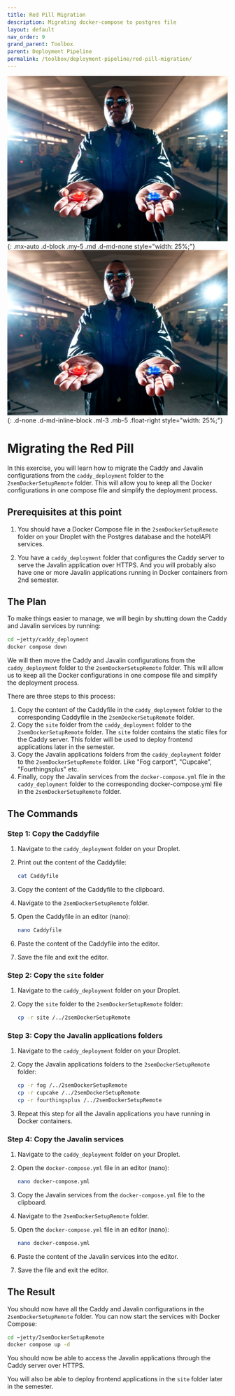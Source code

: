 ```yaml
---
title: Red Pill Migration
description: Migrating docker-compose to postgres file
layout: default
nav_order: 9
grand_parent: Toolbox
parent: Deployment Pipeline
permalink: /toolbox/deployment-pipeline/red-pill-migration/
---
```


![Caddy Logo](./images/redblue.webp){: .mx-auto .d-block .my-5 .md .d-md-none  style="width: 25%;"}
![Caddy Logo](./images/redblue.webp){: .d-none .d-md-inline-block .ml-3 .mb-5 .float-right style="width: 25%;"}

# Migrating the Red Pill

In this exercise, you will learn how to migrate the Caddy and Javalin configurations from the `caddy_deployment` folder to the `2semDockerSetupRemote` folder. This will allow you to keep all the Docker configurations in one compose file and simplify the deployment process.

## Prerequisites at this point

1. You should have a Docker Compose file in the `2semDockerSetupRemote` folder on your Droplet with the Postgres database and the hotelAPI services.

2. You have a `caddy_deployment` folder that configures the Caddy server to serve the Javalin application over HTTPS. And you will probably also have one or more Javalin applications running in Docker containers from 2nd semester.

## The Plan

To make things easier to manage, we will begin by shutting down the Caddy and Javalin services by running:

```bash
cd ~jetty/caddy_deployment
docker compose down
```

We will then move the Caddy and Javalin configurations from the `caddy_deployment` folder to the `2semDockerSetupRemote` folder. This will allow us to keep all the Docker configurations in one compose file and simplify the deployment process.

There are three steps to this process:

1. Copy the content of the Caddyfile in the `caddy_deployment` folder to the corresponding Caddyfile in the `2semDockerSetupRemote` folder.
2. Copy the `site` folder from the `caddy_deployment` folder to the `2semDockerSetupRemote` folder. The `site` folder contains the static files for the Caddy server. This folder will be used to deploy frontend applications later in the semester.
3. Copy the Javalin applications folders from the `caddy_deployment` folder to the `2semDockerSetupRemote` folder. Like "Fog carport", "Cupcake", "Fourthingsplus" etc.
4. Finally, copy the Javalin services from the `docker-compose.yml` file in the `caddy_deployment` folder to the corresponding docker-compose.yml file in the `2semDockerSetupRemote` folder.

## The Commands

### Step 1: Copy the Caddyfile

1. Navigate to the `caddy_deployment` folder on your Droplet.
2. Print out the content of the Caddyfile:

    ```bash
    cat Caddyfile
    ```

3. Copy the content of the Caddyfile to the clipboard.
4. Navigate to the `2semDockerSetupRemote` folder.
5. Open the Caddyfile in an editor (nano):

    ```bash
    nano Caddyfile
    ```

6. Paste the content of the Caddyfile into the editor.
7. Save the file and exit the editor.

### Step 2: Copy the `site` folder

1. Navigate to the `caddy_deployment` folder on your Droplet.
2. Copy the `site` folder to the `2semDockerSetupRemote` folder:

    ```bash
    cp -r site /../2semDockerSetupRemote
    ```

### Step 3: Copy the Javalin applications folders

1. Navigate to the `caddy_deployment` folder on your Droplet.
2. Copy the Javalin applications folders to the `2semDockerSetupRemote` folder:

    ```bash
    cp -r fog /../2semDockerSetupRemote
    cp -r cupcake /../2semDockerSetupRemote
    cp -r fourthingsplus /../2semDockerSetupRemote
    ```

3. Repeat this step for all the Javalin applications you have running in Docker containers.

### Step 4: Copy the Javalin services

1. Navigate to the `caddy_deployment` folder on your Droplet.
2. Open the `docker-compose.yml` file in an editor (nano):

    ```bash
    nano docker-compose.yml
    ```

3. Copy the Javalin services from the `docker-compose.yml` file to the clipboard.
4. Navigate to the `2semDockerSetupRemote` folder.
5. Open the `docker-compose.yml` file in an editor (nano):

    ```bash
    nano docker-compose.yml
    ```

6. Paste the content of the Javalin services into the editor.
7. Save the file and exit the editor.

## The Result

You should now have all the Caddy and Javalin configurations in the `2semDockerSetupRemote` folder. You can now start the services with Docker Compose:

```bash
cd ~jetty/2semDockerSetupRemote
docker compose up -d
```

You should now be able to access the Javalin applications through the Caddy server over HTTPS.

You will also be able to deploy frontend applications in the `site` folder later in the semester.

